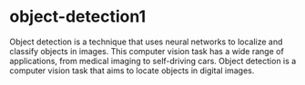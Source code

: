 # object-detection1
Object detection is a technique that uses neural networks to localize and classify objects in images. This computer vision task has a wide range of applications, from medical imaging to self-driving cars. Object detection is a computer vision task that aims to locate objects in digital images.
